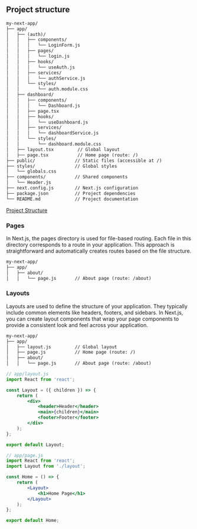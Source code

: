 ## Project structure

```md
my-next-app/
├── app/
│   ├── (auth)/
│   │   ├── components/
│   │   │   └── LoginForm.js
│   │   ├── pages/
│   │   │   └── login.js
│   │   ├── hooks/
│   │   │   └── useAuth.js
│   │   ├── services/
│   │   │   └── authService.js
│   │   └── styles/
│   │       └── auth.module.css
│   ├── dashboard/
│   │   ├── components/
│   │   │   └── Dashboard.js
│   │   ├── page.tsx
│   │   ├── hooks/
│   │   │   └── useDashboard.js
│   │   ├── services/
│   │   │   └── dashboardService.js
│   │   └── styles/
│   │       └── dashboard.module.css
│   ├── layout.tsx         // Global layout
│   ├── page.tsx           // Home page (route: /)
├── public/               // Static files (accessible at /)
├── styles/               // Global styles
│   └── globals.css
├── components/           // Shared components
│   └── Header.js
├── next.config.js        // Next.js configuration
├── package.json          // Project dependencies
└── README.md             // Project documentation
```

[Project Structure](https://nextjs.org/docs/app/getting-started/project-structure)


### Pages
In Next.js, the pages directory is used for file-based routing. Each file in this directory corresponds to a route in your application. This approach is straightforward and automatically creates routes based on the file structure.


```md
my-next-app/
├── app/
│   ├── about/
│   │   └── page.js       // About page (route: /about)
```
### Layouts

Layouts are used to define the structure of your application. They typically include common elements like headers, footers, and sidebars. In Next.js, you can create layout components that wrap your page components to provide a consistent look and feel across your application.

```md
my-next-app/
├── app/
│   ├── layout.js         // Global layout
│   ├── page.js           // Home page (route: /)
│   ├── about/
│   │   └── page.js       // About page (route: /about)
```

```jsx
// app/layout.js
import React from 'react';

const Layout = ({ children }) => {
    return (
        <div>
            <header>Header</header>
            <main>{children}</main>
            <footer>Footer</footer>
        </div>
    );
};

export default Layout;
```

```jsx
// app/page.js
import React from 'react';
import Layout from './layout';

const Home = () => {
    return (
        <Layout>
            <h1>Home Page</h1>
        </Layout>
    );
};

export default Home;

```


##